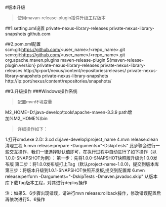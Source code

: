 #版本升级
>使用mavan-release-plugin插件升级工程版本

##1.setting.xml设置
    <servers>
        <!--私服上传用户名 密码配置 与pom.xml distributionManagement配置一起使用-->
        <server>
            <id>private-nexus-library-releases</id>
            <username></username>
            <password></password>
        </server>
        <server>
            <id>private-nexus-library-snapshots</id>
            <username></username>
            <password></password>
        </server>
        <!--版本管理服务器用户名 密码配置-->
        <server>
            <id>github.com</id>
            <username></username>
            <password></password>
        </server>
    </servers>
 
##2.pom.xml配置
    <!--软件配置管理-->
    <scm>
        <!--版本管理 地址配置-->
        <connection>scm:git:https://github.com/<user_name>/<repo_name>.git</connection>
        <developerConnection>scm:git:https://github.com/<user_name>/<repo_name>.git</developerConnection>
    </scm>
    <!--插件配置-->
    <build>
        <pluginManagement>
            <plugins>
                <plugin>
                    <groupId>org.apache.maven.plugins</groupId>
                    <artifactId>maven-release-plugin</artifactId>
                    <!--maven-release-plugin.version 2.5.3-->
                    <version>${maven-release-plugin.version}</version>
                </plugin>
            </plugins>
        </pluginManagement>
    </build>
    <!--maven deploy 地址-->
    <distributionManagement>
        <!--release地址-->
        <repository>
            <id>private-nexus-library-releases</id>
            <name>private-nexus-library-releases</name>
            <url>http://ip:port/nexus/content/repositories/releases/</url>
        </repository>
        <!--snapshot地址-->
        <snapshotRepository>
            <id>private-nexus-library-snapshots</id>
            <name>private-nexus-library-snapshots</name>
            <url>http://ip:port/nexus/content/repositories/snapshots/</url>
        </snapshotRepository>
    </distributionManagement>
   
##3.升级操作
###Windows操作系统
>配置mvn环境变量

M2_HOME=D:\java-develop\tools\apache-maven-3.3.9
path增加%M2_HOME%\bin

>详细操作如下：

1.打开cmd.exe 
2.D:
3.cd d:\jave-develop\project_name
4.mvn release:clean 
清理工程
5.mvn release:prepare -Darguments="-DskipTests"
此步骤会进行一些交互操作，我们一律选择默认值即可，在执行过程中自动进行了如下操作（以1.0.0-SNAPSHOT为例）：
第一步：先将1.0.0-SNAPSHOT快照版升级为1.0.0发布版
第二步：将1.0.0发布版打上Tag（默认project-name-1.0.0)，提交到版本库
第三步：将版本升级到1.0.1-SNAPSHOT快照开发板,提交到配置库
6.mvn release:perform -Darguments="-DskipTests -Dmaven.javadoc.skip"
从版本库下载Tag版本工程，对其进行deploy操作

注：如果5、6步骤出现错误，请进行mvn release:rollback操作，修改错误配置后再依次进行5、6操作